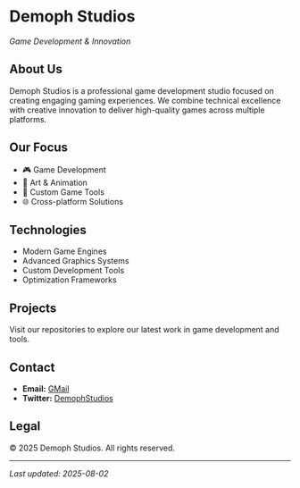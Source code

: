 # Demoph Studios
*Game Development & Innovation*

## About Us
Demoph Studios is a professional game development studio focused on creating engaging gaming experiences. We combine technical excellence with creative innovation to deliver high-quality games across multiple platforms.

## Our Focus
- 🎮 Game Development
- 🎨 Art & Animation
- 🔧 Custom Game Tools
- 🌐 Cross-platform Solutions

## Technologies
- Modern Game Engines
- Advanced Graphics Systems
- Custom Development Tools
- Optimization Frameworks

## Projects
Visit our repositories to explore our latest work in game development and tools.

## Contact
- **Email:** [GMail](mailto:demophstudios@gmail.com)
- **Twitter:** [DemophStudios](https://x.com/demophstudios)

## Legal
© 2025 Demoph Studios. All rights reserved.

---
*Last updated: 2025-08-02*
